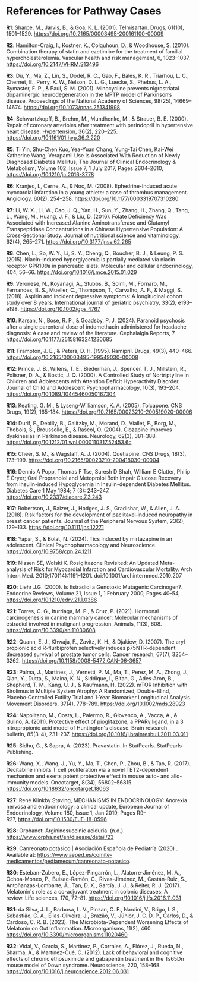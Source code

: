 # References for Pathway Cases

**R1**: Sharpe, M., Jarvis, B., & Goa, K. L. (2001). Telmisartan. Drugs, 61(10), 1501–1529. https://doi.org/10.2165/00003495-200161100-00009

**R2**: Hamilton-Craig, I., Kostner, K., Colquhoun, D., & Woodhouse, S. (2010). Combination therapy of statin and ezetimibe for the treatment of familial hypercholesterolemia. Vascular health and risk management, 6, 1023–1037. https://doi.org/10.2147/VHRM.S13496

**R3**: Du, Y., Ma, Z., Lin, S., Dodel, R. C., Gao, F., Bales, K. R., Triarhou, L. C., Chernet, E., Perry, K. W., Nelson, D. L. G., Luecke, S., Phebus, L. A., Bymaster, F. P., & Paul, S. M. (2001). Minocycline prevents nigrostriatal dopaminergic neurodegeneration in the MPTP model of Parkinson’s disease. Proceedings of the National Academy of Sciences, 98(25), 14669–14674. https://doi.org/10.1073/pnas.251341998

**R4**: Schwartzkopff, B., Brehm, M., Mundhenke, M., & Strauer, B. E. (2000). Repair of coronary arterioles after treatment with perindopril in hypertensive heart disease. Hypertension, 36(2), 220–225. https://doi.org/10.1161/01.hyp.36.2.220

**R5**: Ti Yin, Shu-Chen Kuo, Yea-Yuan Chang, Yung-Tai Chen, Kai-Wei Katherine Wang, Verapamil Use Is Associated With Reduction of Newly Diagnosed Diabetes Mellitus, The Journal of Clinical Endocrinology & Metabolism, Volume 102, Issue 7, 1 July 2017, Pages 2604–2610, https://doi.org/10.1210/jc.2016-3778

**R6**: Kranjec, I., Cerne, A., & Noc, M. (2008). Ephedrine-Induced acute myocardial infarction in a young athlete: a case of thrombus management. Angiology, 60(2), 254–258. https://doi.org/10.1177/0003319707310280

**R7**: Li, W. X., Li, W., Cao, J. Q., Yan, H., Sun, Y., Zhang, H., Zhang, Q., Tang, L., Wang, M., Huang, J. F., & Liu, D. (2016). Folate Deficiency Was Associated with Increased Alanine Aminotransferase and Glutamyl Transpeptidase Concentrations in a Chinese Hypertensive Population: A Cross-Sectional Study. Journal of nutritional science and vitaminology, 62(4), 265–271. https://doi.org/10.3177/jnsv.62.265

**R8**: Chen, L., So, W. Y., Li, S. Y., Cheng, Q., Boucher, B. J., & Leung, P. S. (2015). Niacin-induced hyperglycemia is partially mediated via niacin receptor GPR109a in pancreatic islets. Molecular and cellular endocrinology, 404, 56–66. https://doi.org/10.1016/j.mce.2015.01.029

**R9**: Veronese, N., Koyanagi, A., Stubbs, B., Solmi, M., Fornaro, M., Fernandes, B. S., Mueller, C., Thompson, T., Carvalho, A. F., & Maggi, S. (2018). Aspirin and incident depressive symptoms: A longitudinal cohort study over 8 years. International journal of geriatric psychiatry, 33(2), e193–e198. https://doi.org/10.1002/gps.4767

**R10**: Karsan, N., Bose, R. P., & Goadsby, P. J. (2024). Paranoid psychosis after a single parenteral dose of indomethacin administered for headache diagnosis: A case and review of the literature. Cephalalgia Reports, 7. https://doi.org/10.1177/25158163241230685

**R11**: Frampton, J. E., & Peters, D. H. (1995). Ramipril. Drugs, 49(3), 440–466. https://doi.org/10.2165/00003495-199549030-00008

**R12**: Prince, J. B., Wilens, T. E., Biederman, J., Spencer, T. J., Millstein, R., Polisner, D. A., & Bostic, J. Q. (2000). A Controlled Study of Nortriptyline in Children and Adolescents with Attention Deficit Hyperactivity Disorder. Journal of Child and Adolescent Psychopharmacology, 10(3), 193–204. https://doi.org/10.1089/10445460050167304

**R13**: Keating, G. M., & Lyseng-Williamson, K. A. (2005). Tolcapone. CNS Drugs, 19(2), 165–184. https://doi.org/10.2165/00023210-200519020-00006

**R14**: Durif, F., Debilly, B., Galitzky, M., Morand, D., Viallet, F., Borg, M., Thobois, S., Broussolle, E., & Rascol, O. (2004). Clozapine improves dyskinesias in Parkinson disease. Neurology, 62(3), 381–388. https://doi.org/10.1212/01.wnl.0000110317.52453.6c

**R15**: Cheer, S. M., & Wagstaff, A. J. (2004). Quetiapine. CNS Drugs, 18(3), 173–199. https://doi.org/10.2165/00023210-200418030-00004

**R16**: Dennis A Popp, Thomas F Tse, Suresh D Shah, William E Clutter, Philip E Cryer; Oral Propranolol and Metoprolol Both Impair Glucose Recovery from Insulin-induced Hypoglycemia in Insulin-dependent Diabetes Mellitus. Diabetes Care 1 May 1984; 7 (3): 243–247. https://doi.org/10.2337/diacare.7.3.243

**R17**: Robertson, J., Raizer, J., Hodges, J. S., Gradishar, W., & Allen, J. A. (2018). Risk factors for the development of paclitaxel‐induced neuropathy in breast cancer patients. Journal of the Peripheral Nervous System, 23(2), 129–133. https://doi.org/10.1111/jns.12271

**R18**: Yapar, S., & Bolat, N. (2024). Tics induced by mirtazapine in an adolescent. Clinical Psychopharmacology and Neuroscience. https://doi.org/10.9758/cpn.24.1211

**R19**: Nissen SE, Wolski K. Rosiglitazone Revisited: An Updated Meta-analysis of Risk for Myocardial Infarction and Cardiovascular Mortality. Arch Intern Med. 2010;170(14):1191–1201. doi:10.1001/archinternmed.2010.207

**R20**: Liehr J.G. (2000). Is Estradiol a Genotoxic Mutagenic Carcinogen?. Endocrine Reviews, Volume 21, Issue 1, 1 February 2000, Pages 40–54, https://doi.org/10.1210/edrv.21.1.0386

**R21**: Torres, C. G., Iturriaga, M. P., & Cruz, P. (2021). Hormonal carcinogenesis in canine mammary cancer: Molecular mechanisms of estradiol involved in malignant progression. Animals, 11(3), 608. https://doi.org/10.3390/ani11030608

**R22**: Quann, E. J., Khwaja, F., Zavitz, K. H., & Djakiew, D. (2007). The aryl propionic acid R-flurbiprofen selectively induces p75NTR-dependent decreased survival of prostate tumor cells. Cancer research, 67(7), 3254–3262. https://doi.org/10.1158/0008-5472.CAN-06-3657

**R23**: Palma, J., Martinez, J., Vernetti, P. M., Ma, T., Perez, M. A., Zhong, J., Qian, Y., Dutta, S., Maina, K. N., Siddique, I., Bitan, G., Ades‐Aron, B., Shepherd, T. M., Kang, U. J., & Kaufmann, H. (2022). mTOR Inhibition with Sirolimus in Multiple System Atrophy: A Randomized, Double‐Blind, Placebo‐Controlled Futility Trial and 1‐Year Biomarker Longitudinal Analysis. Movement Disorders, 37(4), 778–789. https://doi.org/10.1002/mds.28923

**R24**: Napolitano, M., Costa, L., Palermo, R., Giovenco, A., Vacca, A., & Gulino, A. (2011). Protective effect of pioglitazone, a PPARγ ligand, in a 3 nitropropionic acid model of Huntington's disease. Brain research bulletin, 85(3-4), 231–237. https://doi.org/10.1016/j.brainresbull.2011.03.011

**R25**: Sidhu, G., & Sapra, A. (2023). Pravastatin. In StatPearls. StatPearls Publishing.

**R26**: Wang, X., Wang, J., Yu, Y., Ma, T., Chen, P., Zhou, B., & Tao, R. (2017). Decitabine inhibits T cell proliferation via a novel TET2-dependent mechanism and exerts potent protective effect in mouse auto- and allo-immunity models. Oncotarget, 8(34), 56802–56815. https://doi.org/10.18632/oncotarget.18063

**R27**: René Klinkby Støving, MECHANISMS IN ENDOCRINOLOGY: Anorexia nervosa and endocrinology: a clinical update, European Journal of Endocrinology, Volume 180, Issue 1, Jan 2019, Pages R9–R27, https://doi.org/10.1530/EJE-18-0596

**R28**: Orphanet: Argininosuccinic aciduria. (n.d.). https://www.orpha.net/en/disease/detail/23

**R29**: Canreonato potásico | Asociación Española de Pediatría (2020) . Available at: https://www.aeped.es/comite-medicamentos/pediamecum/canreonato-potasico.

**R30**: Esteban-Zubero, E., López-Pingarrón, L., Alatorre-Jiménez, M. A., Ochoa-Moneo, P., Buisac-Ramón, C., Rivas-Jiménez, M., Castán-Ruiz, S., Antoñanzas-Lombarte, Á., Tan, D. X., García, J. J., & Reiter, R. J. (2017). Melatonin's role as a co-adjuvant treatment in colonic diseases: A review. Life sciences, 170, 72–81. https://doi.org/10.1016/j.lfs.2016.11.031

**R31**: da Silva, J. L., Barbosa, L. V., Pinzan, C. F., Nardini, V., Brigo, I. S., Sebastião, C. A., Elias-Oliveira, J., Brazão, V., Júnior, J. C. D. P., Carlos, D., & Cardoso, C. R. B. (2023). The Microbiota-Dependent Worsening Effects of Melatonin on Gut Inflammation. Microorganisms, 11(2), 460. https://doi.org/10.3390/microorganisms11020460

**R32**: Vidal, V., García, S., Martínez, P., Corrales, A., Flórez, J., Rueda, N., Sharma, A., & Martínez-Cué, C. (2012). Lack of behavioral and cognitive effects of chronic ethosuximide and gabapentin treatment in the Ts65Dn mouse model of Down syndrome. Neuroscience, 220, 158–168. https://doi.org/10.1016/j.neuroscience.2012.06.031